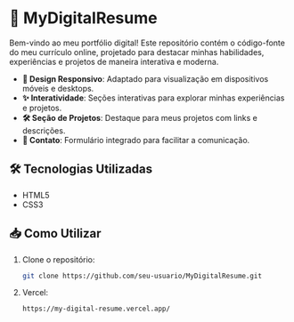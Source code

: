 #  🎨 **MyDigitalResume**

Bem-vindo ao meu portfólio digital! Este repositório contém o código-fonte do meu currículo online, projetado para destacar minhas habilidades, experiências e projetos de maneira interativa e moderna.

- **📱 Design Responsivo**: Adaptado para visualização em dispositivos móveis e desktops.
- **✨ Interatividade**: Seções interativas para explorar minhas experiências e projetos.
- **🛠️ Seção de Projetos**: Destaque para meus projetos com links e descrições.
- **📧 Contato**: Formulário integrado para facilitar a comunicação.

## 🛠️ **Tecnologias Utilizadas**

- HTML5
- CSS3

## 📥 **Como Utilizar**

1. Clone o repositório: 
   ```bash
   git clone https://github.com/seu-usuario/MyDigitalResume.git
2. Vercel:
    ```bash
   https://my-digital-resume.vercel.app/
